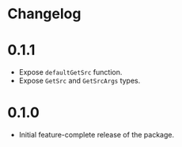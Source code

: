 # Changelog

# 0.1.1

- Expose `defaultGetSrc` function.
- Expose `GetSrc` and `GetSrcArgs` types.

# 0.1.0

- Initial feature-complete release of the package.
